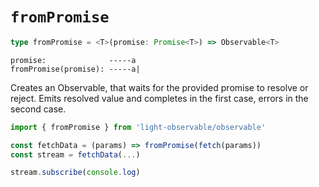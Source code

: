 # `fromPromise`
```typescript
type fromPromise = <T>(promise: Promise<T>) => Observable<T>
```

```
promise:              -----a
fromPromise(promise): -----a|
```

Creates an Observable, that waits for the provided promise to resolve or reject. Emits resolved value and completes in the first case, errors in the second case.
```typescript
import { fromPromise } from 'light-observable/observable'

const fetchData = (params) => fromPromise(fetch(params))
const stream = fetchData(...)

stream.subscribe(console.log)
```
